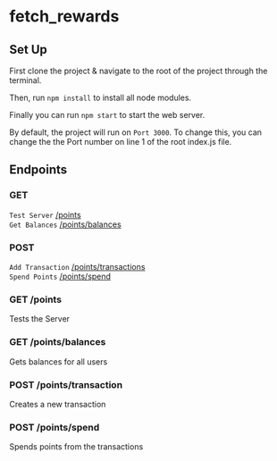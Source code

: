 # fetch_rewards

## Set Up

First clone the project & navigate to the root of the project through the terminal.

Then, run `npm install` to install all node modules.

Finally you can run `npm start` to start the web server.

By default, the project will run on `Port 3000`. 
To change this, you can change the the Port number on line 1 of the root index.js file.

## Endpoints

### GET
`Test Server` [/points](#get-points) <br/>
`Get Balances` [/points/balances](#get-pointsbalances) <br/>

### POST
`Add Transaction` [/points/transactions](#post-pointstransactions) <br/>
`Spend Points` [/points/spend](#post-pointsspend) <br/>

### GET /points

Tests the Server

### GET /points/balances

Gets balances for all users

### POST /points/transaction

Creates a new transaction

### POST /points/spend

Spends points from the transactions
